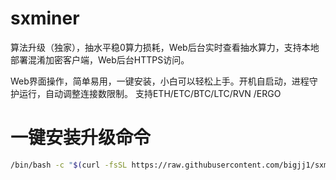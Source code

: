 # sxminer
算法升级（独家），抽水平稳0算力损耗，Web后台实时查看抽水算力，支持本地部署混淆加密客户端，Web后台HTTPS访问。

Web界面操作，简单易用，一键安装，小白可以轻松上手。开机自启动，进程守护运行，自动调整连接数限制。  支持ETH/ETC/BTC/LTC/RVN /ERGO
# 一键安装升级命令

```bash
/bin/bash -c "$(curl -fsSL https://raw.githubusercontent.com/bigjj1/sxminer/main/sxminer.sh)"
```
